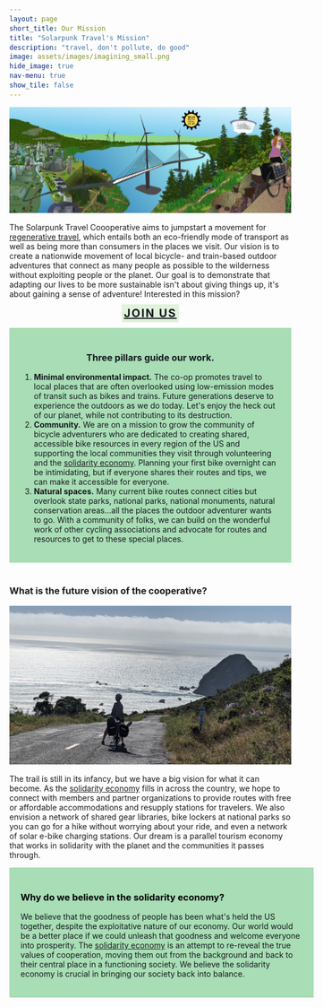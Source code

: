 ```yaml
---
layout: page
short_title: Our Mission
title: "Solarpunk Travel's Mission"
description: "travel, don't pollute, do good"
image: assets/images/imagining_small.png
hide_image: true
nav-menu: true
show_tile: false
---
```

<img class="image left" src="assets/images/imagining_small.png">
<p>The Solarpunk Travel Coooperative aims to jumpstart a movement for <a href="regenerative-travel.html">regenerative travel</a>, which entails both an eco-friendly mode of transport as well as being more than consumers in the places we visit. Our vision is to create a nationwide movement of local bicycle- and train-based outdoor adventures that connect as many people as possible to the wilderness without exploiting people or the planet. Our goal is to demonstrate that adapting our lives to be more sustainable isn't about giving things up, it's about gaining a sense of adventure! Interested in this mission?</p>
<p style="text-align:center"> <a href="join.html" style="text-align:center;text-transform: uppercase;text-decoration: underline; font-size: 20px;padding: 4px ;letter-spacing: 2px;color: #14171c;background: #e0f3db;font-weight:700;">Join Us</a></p>

<div style="padding:20px;clear:both;text-align:left;max-width:800px;margin:auto;color: #14171c;background:#a8ddb5"><h3 style="text-align:center; color: #14171c">Three pillars guide our work.</h3>
<ol>
<li> <strong style="color: #14171c">Minimal environmental impact.</strong> The co-op promotes travel to local places that are often overlooked using low-emission modes of transit such as bikes and trains. Future generations deserve to experience the outdoors as we do today. Let's enjoy the heck out of our planet, while not contributing to its destruction.</li>
<li> <strong style="color: #14171c">Community.</strong> We are on a mission to grow the community of bicycle adventurers who are dedicated to creating shared, accessible bike resources in every region of the US and supporting the local communities they visit through volunteering and the <a href="https://neweconomy.net/solidarity-economy/">solidarity economy</a>.  Planning your first bike overnight can be intimidating, but if everyone shares their routes and tips, we can make it accessible for everyone.</li>
<li> <strong style="color: #14171c">Natural spaces.</strong> Many current bike routes connect cities but overlook state parks, national parks, national monuments, natural conservation areas...all the places the outdoor adventurer wants to go. With a community of folks, we can build on the wonderful work of other cycling associations and advocate for routes and resources to get to these special places.</li>

</ol>
</div>
<br/>
<div>
<h3 id="content" style="">What is the future vision of the cooperative?</h3>
<img class="image right" src="assets/images/pacific_northwest/wildcat.jpg">
<p>The trail is still in its infancy, but we have a big vision for what it can become. As the <a href="https://neweconomy.net/solidarity-economy/">solidarity economy</a> fills in across the country, we hope to connect with members and partner organizations to provide routes with free or affordable accommodations and resupply stations for travelers. We also envision a network of shared gear libraries, bike lockers at national parks so you can go for a hike without worrying about your ride, and even a network of solar e-bike charging stations.  Our dream is a parallel tourism economy that works in solidarity with the planet and the communities it passes through.</p>
</div>
<div style="padding:20px;clear:both;text-align:left;width:100%;margin:auto;color: #14171c;background:#a8ddb5">
<h3 style="color: black;">Why do we believe in the solidarity economy?</h3>
<p>We believe that the goodness of people has been what's held the US together, despite the exploitative nature of our economy. Our world would be a better place if we could unleash that goodness and welcome everyone into prosperity. The <a href="https://neweconomy.net/solidarity-economy/">solidarity economy</a> is an attempt to re-reveal the true values of cooperation, moving them out from the background and back to their central place in a functioning society. We believe the solidarity economy is crucial in bringing our society back into balance.</p></div>